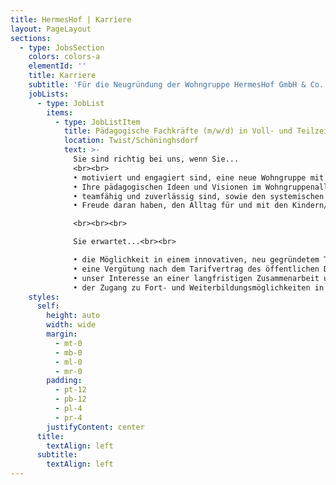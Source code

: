 ```yaml
---
title: HermesHof | Karriere
layout: PageLayout
sections:
  - type: JobsSection
    colors: colors-a
    elementId: ''
    title: Karriere
    subtitle: 'Für die Neugründung der Wohngruppe HermesHof GmbH & Co. KG suchen wir folgende Stellen:'
    jobLists:
      - type: JobList
        items:
          - type: JobListItem
            title: Pädagogische Fachkräfte (m/w/d) in Voll- und Teilzeit
            location: Twist/Schöninghsdorf
            text: >-
              Sie sind richtig bei uns, wenn Sie...
              <br><br>
              •	motiviert und engagiert sind, eine neue Wohngruppe mit Kindern (ab einem Aufnahmealter von 10 Jahren) aufzubauen<br>
              •	Ihre pädagogischen Ideen und Visionen im Wohngruppenalltag ein- und umsetzen möchten<br>
              •	teamfähig und zuverlässig sind, sowie den systemischen Handlungsansatz umsetzen möchten<br>
              •	Freude daran haben, den Alltag für und mit den Kindern/Jugendlichen und jungen Volljährigen zu gestalten

              <br><br><br>

              Sie erwartet...<br><br>

              •	die Möglichkeit in einem innovativen, neu gegründetem Team, den pädagogischen Alltag mit dem systemischen Handlungsansatz der Kinder, Jugendlichen und jungen Volljährigen mitzugestalten<br>
              •	eine Vergütung nach dem Tarifvertrag des öffentlichen Dienstes (TVöD)<br>
              •	unser Interesse an einer langfristigen Zusammenarbeit und gemeinsamer Weiterentwicklung<br>
              •	der Zugang zu Fort- und Weiterbildungsmöglichkeiten in der Traumapädagogik und zum systemischen Grundgedanken
    styles:
      self:
        height: auto
        width: wide
        margin:
          - mt-0
          - mb-0
          - ml-0
          - mr-0
        padding:
          - pt-12
          - pb-12
          - pl-4
          - pr-4
        justifyContent: center
      title:
        textAlign: left
      subtitle:
        textAlign: left
---
```

